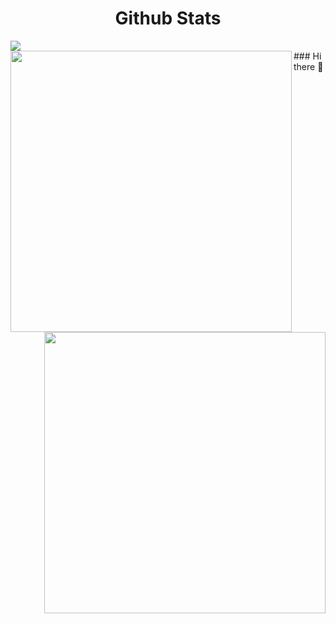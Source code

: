 <div align="center">
<section>
</div>

<!-- GitHub Stats Section -->
<div>
    <h1 align="center">Github Stats</h1>
</div>

<!-- GitHub Activity Graph -->
<div>
    <img src="https://activity-graph.herokuapp.com/graph?username=jackgkafaty&bg_color=FFFFFF&color=000000&line=000000&point=00FF00">
</div>

<div>
    <a href="https://github.com/jackgkafaty/github-readme-stats">
        <img align="left" src="https://github-readme-streak-stats.herokuapp.com/?user=jackgkafaty&fire=DD2727&count_private=true" width="450" />
    </a>
    <a href="https://github.com/jackgkafaty/">
        <img align="right" src="https://github-readme-stats.vercel.app/api?username=jackgkafaty&show_icons=true&count_private=true"width="450" />
    </a>
</div>
</section>

<div>

    
    
<section>    
### Hi there 👋

<!--
**jackgkafaty/jackgkafaty** is a ✨ _special_ ✨ repository because its `README.md` (this file) appears on your GitHub profile.

Here are some ideas to get you started:

- 🔭 I’m currently working on ...
- 🌱 I’m currently learning ...
- 👯 I’m looking to collaborate on ...
- 🤔 I’m looking for help with ...
- 💬 Ask me about ...
- 📫 How to reach me: ...
- 😄 Pronouns: ...
- ⚡ Fun fact: ...
-->  
  
  
</div>
 </section>
 
